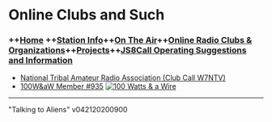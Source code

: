
# Online Clubs and Such


### ++[Home](home.md) ++[Station Info](station.md)++[On The Air](ontheair.md)++[Online Radio Clubs & Organizations](clubs.md)++[Projects](projects.md)++[JS8Call Operating Suggestions and Information](js8opsuggestions.md)

-   [National Tribal Amateur Radio Association (Club Call W7NTV)](https://www.facebook.com/NatlTribalHam/)
-    [100W&aW Member #935](https://bit.ly/2XOV0nl)
[![100 Watts & a Wire](https://i.postimg.cc/Gpb6QKpB/Asset-22-8x-8.png)](https://bit.ly/2XOV0nl)

---
  "Talking to Aliens" v042120200900
<!--stackedit_data:
eyJoaXN0b3J5IjpbLTYxMDEwOTQyNCwtMjYwNDQzMzk4LC0xNj
ExOTk0NDkxLC0xMzU2NTk1MjU5LC0xNjIyODA2NzI2LDE1NjI3
NzkxNjNdfQ==
-->